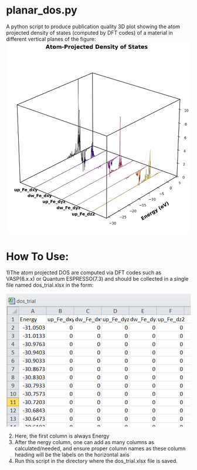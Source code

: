 # planar_dos.py
A python script to produce publication quality 3D plot showing the atom projected density of states (computed by DFT codes) of a material in different vertical planes of the figure:
![plot](https://github.com/FarhanNoor02/planar_dos/blob/main/dos_trial.png) 

# How To Use:

1)The atom projected DOS are computed via DFT codes such as VASP(6.x.x) or Quantum ESPRESSO(7.3) and should be collected in a single file named dos_trial.xlsx in the form:

![plot2](https://github.com/FarhanNoor02/planar_dos/blob/main/planar_dos1.PNG) 

2) Here, the first column is always Energy
3) After the nergy column, one can add as many columns as calculated/needed, and ensure proper column names as these column heading will be the labels on the horizontal axis
4) Run this script in the directory where the dos_trial.xlsx file is saved.

